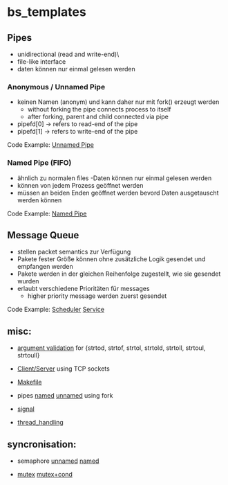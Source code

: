 # bs_templates
## Pipes
- unidirectional (read and write-end)\
- file-like interface
- daten können nur einmal gelesen werden

### Anonymous / Unnamed Pipe

- keinen Namen (anonym) und kann daher nur mit fork() erzeugt werden
  - without forking the pipe connects process to itself
  - after forking, parent and child connected via pipe
- pipefd[0] -> refers to read-end of the pipe
- pipefd[1] -> refers to write-end of the pipe

Code Example: [Unnamed Pipe](/pipes/unnamed_pipe.c)

### Named Pipe (FIFO)

- ähnlich zu normalen files
  -Daten können nur einmal gelesen werden
- können von jedem Prozess geöffnet werden
- müssen an beiden Enden geöffnet werden bevord Daten ausgetauscht werden können

Code Example: [Named Pipe](/pipes/named_pipe.c) 

## Message Queue
- stellen packet semantics zur Verfügung
- Pakete fester Größe können ohne zusätzliche Logik gesendet und empfangen werden
- Pakete werden in der gleichen Reihenfolge zugestellt, wie sie gesendet wurden
- erlaubt verschiedene Prioritäten für messages
  - higher priority message werden zuerst gesendet

Code Example: [Scheduler](/message_queue/scheduler.c) [Service](/message_queue/service.c)


## misc:

- [argument validation](/argument_validation/argument_validation.c) for {strtod, strtof, strtol, strtold, strtoll, strtoul, strtoull}

- [Client/Server](/client_server/) using TCP sockets

- [Makefile](/makefile/)

- pipes [named](/pipes/named_pipe.c) [unnamed](/pipes/unnamed_pipe.c) using fork

- [signal](/signal_handling/sigaction.c)

- [thread_handling](/thread_handling/pthread_handling.c)

## syncronisation:

- semaphore [unnamed](/semaphore/semaphore.c) [named](/semaphore/named_semaphore.c)

- [mutex](/pthread_mutex_cond/mutex.c) [mutex+cond](/pthread_mutex_cond/mutex_cond.c)
